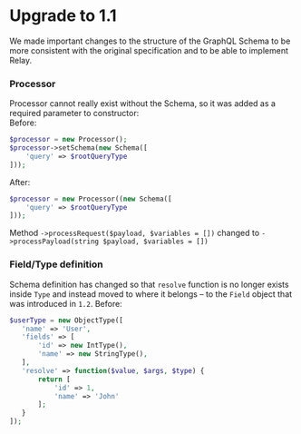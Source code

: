 # Upgrade to 1.1

 We made important changes to the structure of the GraphQL Schema to be more consistent with the original specification and to be able to implement Relay.

### Processor
 Processor cannot really exist without the Schema, so it was added as a required parameter to constructor:  
 Before:
 ```php
 $processor = new Processor();
 $processor->setSchema(new Schema([
     'query' => $rootQueryType
 ]));
 ```
 After:
 ```php
 $processor = new Processor((new Schema([
     'query' => $rootQueryType
 ]));
 ```

 Method `->processRequest($payload, $variables = [])` changed to `->processPayload(string $payload, $variables = [])`

### Field/Type definition
 Schema definition has changed so that `resolve` function is no longer exists inside `Type` and instead moved to where it belongs – to the `Field` object that was introduced in `1.2`.
 Before:
 ```php
 $userType = new ObjectType([
    'name' => 'User',
    'fields' => [
        'id' => new IntType(),
        'name' => new StringType(),
    ],
    'resolve' => function($value, $args, $type) {
        return [
            'id' => 1,
            'name' => 'John'
        ];
    }
 ]);  

 ```
